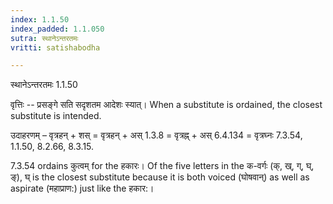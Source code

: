 ```yaml
---
index: 1.1.50
index_padded: 1.1.050
sutra: स्थानेऽन्तरतमः
vritti: satishabodha

---
```

 स्थानेऽन्तरतमः 1.1.50 


वृत्तिः -- प्रसङ्गे सति सदृशतम आदेशः स्यात्। When a substitute is ordained, the closest substitute is intended. 


उदाहरणम् – वृत्रहन् + शस् = वृत्रहन् + अस् 1.3.8 = वृत्रह्न् + अस् 6.4.134 = वृत्रघ्नः 7.3.54, 1.1.50, 8.2.66, 8.3.15. 

7.3.54 ordains कुत्वम् for the हकारः। Of the five letters in the क-वर्गः (क्, ख्, ग्, घ्, ङ्), घ् is the closest substitute because it is both voiced (घोषवान्) as well as aspirate (महाप्राण:) just like the हकार:। 